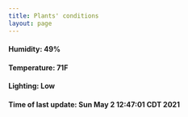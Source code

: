 ```yaml
---
title: Plants' conditions
layout: page
---
```



#### Humidity: 49%
#### Temperature: 71F
#### Lighting: Low
#### Time of last update: Sun May  2 12:47:01 CDT 2021
